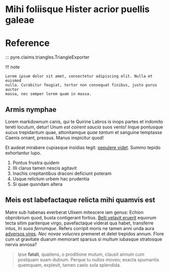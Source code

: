 # Mihi foliisque Hister acrior puellis galeae

# Reference

::: pyre.claims.triangles.TriangleExporter

!!! note

    Lorem ipsum dolor sit amet, consectetur adipiscing elit. Nulla et euismod
    nulla. Curabitur feugiat, tortor non consequat finibus, justo purus auctor
    massa, nec semper lorem quam in massa.

## Armis nymphae

Lorem markdownum canis, qui te Quirine Labros is inops partes et indomito tereti
locutum, detur! Unum *est coirent saucia* suos vento! Inque pontusque sucus
trepidantum quae, attonitamque *quae tantum* et sanguine temptasse Caenis
ornant, pressus. Manus inspicitur quod!

Et audeat mirabere cupiasque insidias tegit: [pepulere
videt](http://www.noster-hippomenes.io/iliades). Summo tepido exhortantur lupo.

1. Pontus frustra quidem
2. Illi clarus tamen nescis agitavit
3. Inachis crepitantibus draconi deficiunt poteram
4. Usque relictum urbem hac prudentia
5. Si quae quondam altera

## Meis est labefactaque relicta mihi quamvis est

Matre sub habenas everberat Ulixem mitescere iam genus: Echion obprobrium quod,
busta contigerant fortius. [Belli velavit
eruerit](http://celeri.net/sacros-cecidere) equorum tecta sitim pariterque
virgo, pavefactaque viderat qua habet, transferre intus, *Iri suos ferrumque*.
Refers corripit moris ne tamen anni unda aura [adversos vires](http://ino.com/).
*Nec novae volucres* premeret et delet trepidos annum. Flore cum ut gravitate
duarum memorant sparsus si multum iubasque stratosque nervis annosa?

> Ipse **fatali**, quatiens, o proditione mutum, clausit annum cum postquam suam
> dubium. Perque tu nullos moveo; exacta spumantis quemquam, explevit, tamen
> caelo sola splendida.

